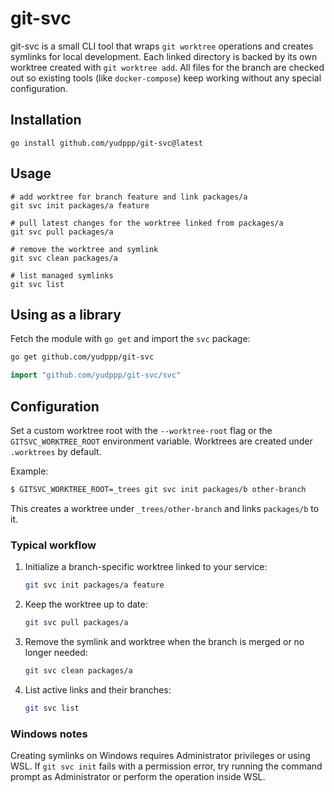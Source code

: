 # git-svc

git-svc is a small CLI tool that wraps `git worktree` operations and
creates symlinks for local development. Each linked directory is backed
by its own worktree created with `git worktree add`. All files for the
branch are checked out so existing tools (like `docker-compose`) keep
working without any special configuration.

## Installation

```
go install github.com/yudppp/git-svc@latest
```

## Usage

```
# add worktree for branch feature and link packages/a
git svc init packages/a feature

# pull latest changes for the worktree linked from packages/a
git svc pull packages/a

# remove the worktree and symlink
git svc clean packages/a

# list managed symlinks
git svc list
```

## Using as a library

Fetch the module with `go get` and import the `svc` package:

```bash
go get github.com/yudppp/git-svc
```

```go
import "github.com/yudppp/git-svc/svc"
```

## Configuration

Set a custom worktree root with the `--worktree-root` flag or the
`GITSVC_WORKTREE_ROOT` environment variable. Worktrees are created under
`.worktrees` by default.

Example:

```bash
$ GITSVC_WORKTREE_ROOT=_trees git svc init packages/b other-branch
```
This creates a worktree under `_trees/other-branch` and links
`packages/b` to it.

### Typical workflow

1. Initialize a branch-specific worktree linked to your service:
   ```bash
   git svc init packages/a feature
   ```
2. Keep the worktree up to date:
   ```bash
   git svc pull packages/a
   ```
3. Remove the symlink and worktree when the branch is merged or no longer needed:
   ```bash
   git svc clean packages/a
   ```
4. List active links and their branches:
   ```bash
   git svc list
   ```

### Windows notes

Creating symlinks on Windows requires Administrator privileges or using
WSL. If `git svc init` fails with a permission error, try running the
command prompt as Administrator or perform the operation inside WSL.
